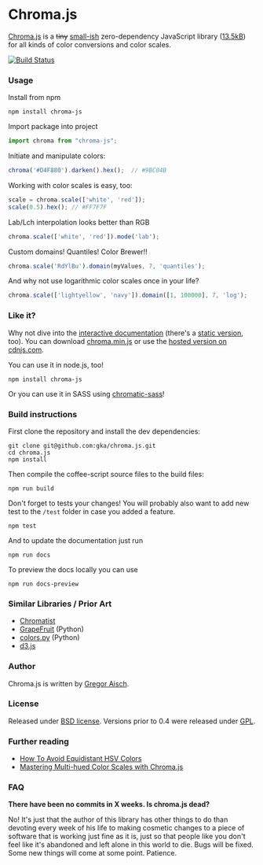 # Chroma.js

[Chroma.js](https://vis4.net/chromajs/) is a ~~tiny~~ [small-ish](https://bundlephobia.com/result?p=chroma-js) zero-dependency JavaScript library ([13.5kB](https://bundlephobia.com/result?p=chroma-js)) for all kinds of color conversions and color scales.

[![Build Status](https://api.travis-ci.com/gka/chroma.js.svg?branch=master)](https://travis-ci.com/gka/chroma.js)

### Usage

Install from npm

```
npm install chroma-js
```

Import package into project

```javascript
import chroma from "chroma-js";
```

Initiate and manipulate colors:

```javascript
chroma('#D4F880').darken().hex();  // #9BC04B
```

Working with color scales is easy, too:

```javascript
scale = chroma.scale(['white', 'red']);
scale(0.5).hex(); // #FF7F7F
```

Lab/Lch interpolation looks better than RGB

```javascript
chroma.scale(['white', 'red']).mode('lab');
```

Custom domains! Quantiles! Color Brewer!!

```javascript
chroma.scale('RdYlBu').domain(myValues, 7, 'quantiles');
```

And why not use logarithmic color scales once in your life?

```javascript
chroma.scale(['lightyellow', 'navy']).domain([1, 100000], 7, 'log');
```

### Like it?

Why not dive into the [interactive documentation](http://gka.github.io/chroma.js/) (there's a [static version](https://github.com/gka/chroma.js/blob/master/docs/src/index.md), too). You can download [chroma.min.js](https://raw.github.com/gka/chroma.js/master/chroma.min.js) or use the [hosted version on cdnjs.com](https://cdnjs.com/libraries/chroma-js).

You can use it in node.js, too!

    npm install chroma-js

Or you can use it in SASS using [chromatic-sass](https://github.com/bugsnag/chromatic-sass)!

### Build instructions

First clone the repository and install the dev dependencies:

    git clone git@github.com:gka/chroma.js.git
    cd chroma.js
    npm install

Then compile the coffee-script source files to the build files:

    npm run build

Don't forget to tests your changes! You will probably also want to add new test to the `/test` folder in case you added a feature.

    npm test

And to update the documentation just run

    npm run docs

To preview the docs locally you can use

    npm run docs-preview

### Similar Libraries / Prior Art

* [Chromatist](https://github.com/jrus/chromatist)
* [GrapeFruit](https://github.com/xav/Grapefruit) (Python)
* [colors.py](https://github.com/mattrobenolt/colors.py) (Python)
* [d3.js](https://github.com/mbostock/d3)


### Author

Chroma.js is written by [Gregor Aisch](http://driven-by-data.net).

### License

Released under [BSD license](http://opensource.org/licenses/BSD-3-Clause).
Versions prior to 0.4 were released under [GPL](http://www.gnu.org/licenses/gpl-3.0).

### Further reading

* [How To Avoid Equidistant HSV Colors](https://vis4.net/blog/posts/avoid-equidistant-hsv-colors/)
* [Mastering Multi-hued Color Scales with Chroma.js](https://vis4.net/blog/posts/mastering-multi-hued-color-scales/)

### FAQ

**There have been no commits in X weeks. Is chroma.js dead?**

No! It's just that the author of this library has other things to do than devoting every week of his life to making cosmetic changes to a piece of software that is working just fine as it is, just so that people like you don't feel like it's abandoned and left alone in this world to die. Bugs will be fixed. Some new things will come at some point. Patience.
